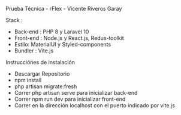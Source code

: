 Prueba Técnica - rFlex - Vicente Riveros Garay

Stack :
* Back-end : PHP 8 y Laravel 10
* Front-end : Node.js y React.js, Redux-toolkit
* Estilo: MaterialUI y Styled-components
* Bundler : Vite.js

Instrucciónes de instalación

- Descargar Repositorio
- npm install
- php artisan migrate:fresh
- Correr php artisan serve para inicializar back-end
- Correr npm run dev para inicializar front-end
- Correr en la dirección localhost con el puerto indicado por vite.js

